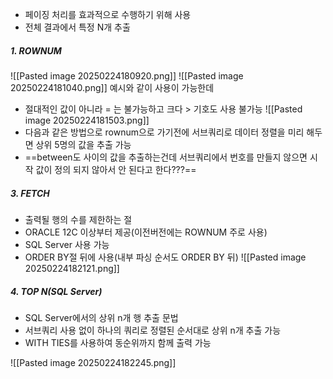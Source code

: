 - 페이징 처리를 효과적으로 수행하기 위해 사용 
- 전체 결과에서 특정 N개 추출

##### 1. ROWNUM 
![[Pasted image 20250224180920.png]]
![[Pasted image 20250224181040.png]]
예시와 같이 사용이 가능한데
- 절대적인 값이 아니라 = 는 불가능하고 크다 > 기호도 사용 불가능
 ![[Pasted image 20250224181503.png]]
- 다음과 같은 방법으로 rownum으로 가기전에 서브쿼리로 데이터 정렬을 미리 해두면 상위 5명의 값을 추출 가능
- ==between도 사이의 값을 추출하는건데 서브쿼리에서 번호를 만들지 않으면 시작 값이 정의 되지 않아서 안 된다고 한다???==
##### 3. FETCH 
- 출력될 행의 수를 제한하는 절 
- ORACLE 12C 이상부터 제공(이전버전에는 ROWNUM 주로 사용) 
- SQL Server 사용 가능
- ORDER BY절 뒤에 사용(내부 파싱 순서도 ORDER BY 뒤)
![[Pasted image 20250224182121.png]]
##### 4. TOP N(SQL Server)
- SQL Server에서의 상위 n개 행 추출 문법 
- 서브쿼리 사용 없이 하나의 쿼리로 정렬된 순서대로 상위 n개 추출 가능 
- WITH TIES를 사용하여 동순위까지 함께 출력 가능

![[Pasted image 20250224182245.png]]
